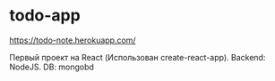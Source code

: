 # todo-app
https://todo-note.herokuapp.com/

Первый проект на React (Использован create-react-app).
Backend: NodeJS.
DB: mongobd
